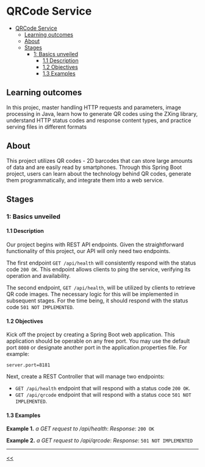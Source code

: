 # QRCode Service

- [QRCode Service](#qrcode-service)
  - [Learning outcomes](#learning-outcomes)
  - [About](#about)
  - [Stages](#stages)
    - [1: Basics unveiled](#1-basics-unveiled)
      - [1.1 Description](#11-description)
      - [1.2 Objectives](#12-objectives)
      - [1.3 Examples](#13-examples)

## Learning outcomes
In this projec, master handling HTTP requests and parameters, image processing in Java, learn how to generate QR codes using the ZXing library, understand HTTP status codes and response content types, and practice serving files in different formats

## About
This project utilizes QR codes - 2D barcodes that can store large amounts of data and are easily read by smartphones. Through this Spring Boot project, users can learn about the technology behind QR codes, generate them programmatically, and integrate them into a web service.

## Stages
### 1: Basics unveiled
#### 1.1 Description
Our project begins with REST API endpoints. Given the straightforward functionality of this project, our API will only need two endpoints.

The first endpoint `GET /api/health` will consistently respond with the status code `200 OK`. This endpoint allows clients to ping the service, verifying its operation and availability.

The second endpoint, `GET /api/health`, will be utilized by clients to retrieve QR code images. The necessary logic for this will be implemented in subsequent stages. For the time being, it should respond with the status code `501 NOT IMPLEMENTED`.

#### 1.2 Objectives
Kick off the project by creating a Spring Boot web application. This application should be operable on any free port. You may use the default port `8080` or designate another port in the application.properties file. For example:

```
server.port=8181
```

Next, create a REST Controller that will manage two endpoints:
- `GET /api/health` endpoint that will respond with a status code `200 OK`.
- `GET /api/qrcode` endpoint that will respond with a status coce `501 NOT IMPLEMENTED`.

#### 1.3 Examples
**Example 1.** _a GET request to /api/health_:
_Response_: `200 OK`

**Example 2.** _a GET request to /api/qrcode_:
_Response_: `501 NOT IMPLEMENTED`

<hr/>

[<<](../README.md)

